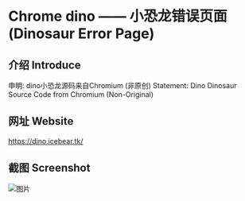 # Chrome dino —— 小恐龙错误页面 (Dinosaur Error Page)

## 介绍 Introduce
申明: dino小恐龙源码来自Chromium (非原创)
Statement: Dino Dinosaur Source Code from Chromium (Non-Original)

## 网址 Website
https://dino.icebear.tk/

## 截图 Screenshot
![图片](https://user-images.githubusercontent.com/93495737/148634980-d5e399a6-2076-4281-b37f-9cf35f79e7e3.png)
